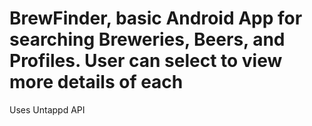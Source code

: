 # BrewFinder, basic Android App for searching Breweries, Beers, and Profiles. User can select to view more details of each
Uses Untappd API
